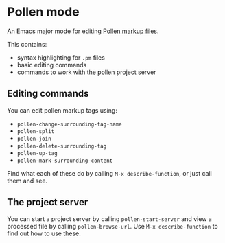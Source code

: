 # Pollen mode
An Emacs major mode for editing [Pollen markup files](https://docs.racket-lang.org/pollen/).

This contains:
 - syntax highlighting for `.pm` files
 - basic editing commands
 - commands to work with the pollen project server

## Editing commands

You can edit pollen markup tags using:
 - `pollen-change-surrounding-tag-name`
 - `pollen-split`
 - `pollen-join`
 - `pollen-delete-surrounding-tag`
 - `pollen-up-tag`
 - `pollen-mark-surrounding-content`

Find what each of these do by calling `M-x describe-function`, or just call them and see.

## The project server

You can start a project server by calling `pollen-start-server` and view a processed file by calling `pollen-browse-url`. Use `M-x describe-function` to find out how to use these.
